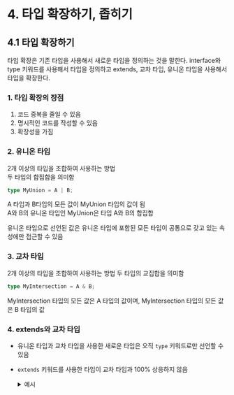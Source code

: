 # 4. 타입 확장하기, 좁히기
## 4.1 타입 확장하기

타입 확장은 기존 타입을 사용해서 새로운 타입을 정의하는 것을 말한다. 
interface와 type 키워드를 사용해서 타입을 정의하고 extends, 교차 타입, 유니온 타입을 사용해서 타입을 확장한다. 
### 1. 타입 확장의 장점
1. 코드 중복을 줄일 수 있음 
2. 명시적인 코드를 작성할 수 있음 
3. 확장성을 가짐 

### 2. 유니온 타입
2개 이상의 타입을 조합하여 사용하는 방법   
두 타입의 합집합을 의미함   
```ts
type MyUnion = A | B;
```
A 타입과 B타입의 모든 값이 MyUnion 타입의 값이 됨   
A와 B의 유니온 타입인 MyUnion은 타입 A와 B의 합집합    

유니온 타입으로 선언된 값은 유니온 타입에 포함된 모든 타입이 공통으로 갖고 있는 속성에만 접근할 수 있음 

### 3. 교차 타입
2개 이상의 타입을 조합하여 사용하는 방법 
두 타입의 교집합을 의미함 
```ts
type MyIntersection = A & B;
```
MyIntersection 타입의 모든 값은 A 타입의 값이며, MyIntersection 타입의 모든 값은 B 타입의 값 

### 4. extends와 교차 타입

- 유니온 타입과 교차 타입을 사용한 새로운 타입은 오직 `type` 키워드로만 선언할 수 있음   

- `extends` 키워드를 사용한 타입이 교차 타입과 100% 상응하지 않음   
  <details>
  <summary>예시</summary>

  ```ts
  interface DeliveryTip {
    tip: number;
  }

  interface Filter extends DeliveryTip {
    tip: string;  // error 
  }
  ```
  교차 타입으로 작성 
  ```ts
  type A = {
    tip: number;
  }

  type B = A & {
    tip: string;
  }
  ```
  **extends를 &로 바꿔도 에러가 나지 않는 이유?**    
  `type` 키워드는 교차 타입으로 선언되었을 때 새롭게 추가되는 속성에 대해 미리 알 수 없기 때문에 선언 시 에러가 발생하지 않음    

  하지만 `tip`이라는 같은 속성에 대해 서로 호환되지 않는 타입이 선언되어 결국 `never` 타입이 됨
  ```ts
  function CheckType(value) {
    return value.tip; // tip의 타입: never
  }
  ```
  </details>


